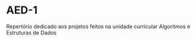 # AED-1
Repertório dedicado aos projetos feitos na unidade curricular Algoritmos e Estruturas de Dados
